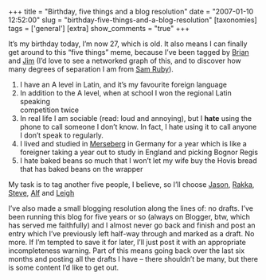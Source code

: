 +++
title = "Birthday, five things and a blog resolution"
date = "2007-01-10 12:52:00"
slug = "birthday-five-things-and-a-blog-resolution"
[taxonomies]
tags = ['general']
[extra]
show_comments = "true"
+++

It’s my birthday today, I’m now 27, which is old. It also means I can finally get around to this “five things” meme, because I’ve been tagged by [Brian](http://ukwebfocus.wordpress.com/2006/12/20/blog-tag-5-things-you-didnt-know-about-brian-kelly/) and [Jim](http://feetup.org/blog/2006/Dec/22#five-things) (I’d love to see a networked graph of this, and to discover how many degrees of separation I am from [Sam Ruby](http://www.intertwingly.net/blog/2006/12/18/Five-Things)).

1. I have an A level in Latin, and it’s my favourite foreign language
2. In addition to the A level, when at school I won the regional Latin speaking  
    competition twice
3. In real life I am sociable (read: loud and annoying), but I **hate** using the phone to call someone I don’t know. In fact, I hate using it to call anyone I don’t speak to regularly.
4. I lived and studied in [Merseberg](http://maps.google.co.uk/maps?q=merseburg&ie=UTF8&z=7&ll=51.896834,11.315918&spn=4.522276,13.886719&om=1) in Germany for a year which is like a foreigner taking a year out to study in England and picking Bognor Regis
5. I hate baked beans so much that I won’t let my wife buy the Hovis bread that has baked beans on the wrapper

My task is to tag another five people, I believe, so I’ll choose [Jason](http://j-san.net/), [Rakka](http://glitterpissing.blogspot.com), [Steve](http://twindx.com/), [Alf](http://hublog.hubmed.org/) and [Leigh](http://www.ldodds.com/blog/)

I’ve also made a small blogging resolution along the lines of: no drafts. I’ve been running this blog for five years or so (always on Blogger, btw, which has served me faithfully) and I almost never go back and finish and post an entry which I’ve previously left half-way through and marked as a draft. No more. If I’m tempted to save it for later, I’ll just post it with an appropriate incompleteness warning. Part of this means going back over the last six months and posting all the drafts I have – there shouldn’t be many, but there is some content I’d like to get out.

